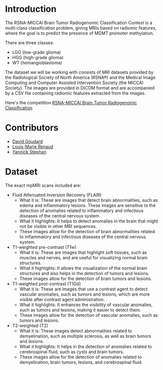 # Introduction

The RSNA-MICCAI Brain Tumor Radiogenomic Classification Contest is a multi-class classification problem, giving MRIs based on radiomic features, where the goal is to predict the presence of MGMT promoter methylation.

There are three classes: 
- LGG (low-grade glioma)
- HGG (high-grade glioma) 
- WT (hemangioblastoma)

The dataset we will be working with consists of MRI datasets provided by the Radiological Society of North America (RSNA®) and the Medical Image Computing and Computer Assisted Intervention Society (the MICCAI Society). The images are provided in DICOM format and are accompanied by a CSV file containing radiomic features extracted from the images.

Here's the competition [RSNA-MICCAI Brain Tumor Radiogenomic Classification](https://www.kaggle.com/competitions/rsna-miccai-brain-tumor-radiogenomic-classification/data?select=train_labels.csv)

# Contributors

- [David Goudard](https://www.kaggle.com/goudgoud)
- [Louis-Marie Renaud](https://www.kaggle.com/louismarierenaud)
- [Yannick Stephan](https://github.com/YanSteph)


# Dataset

The exact mpMRI scans included are:
- Fluid Attenuated Inversion Recovery (FLAIR)
    * What it is: These are images that detect brain abnormalities, such as edema and inflammatory lesions. These images are sensitive to the detection of anomalies related to inflammatory and infectious diseases of the central nervous system.
    * What it highlights: It helps to detect anomalies in the brain that might not be visible in other MRI sequences.
    * These images allow for the detection of brain abnormalities related to inflammatory and infectious diseases of the central nervous system.
- T1-weighted pre-contrast (T1w)
    * What it is: These are images that highlight soft tissues, such as muscles and nerves, and are useful for visualizing normal brain structures.
    * What it highlights: It allows the visualization of the normal brain structures and also helps in the detection of tumors and lesions.
    * These images allow for the detection of brain tumors and lesions.
- T1-weighted post-contrast (T1Gd)
    * What it is: These are images that use a contrast agent to detect vascular anomalies, such as tumors and lesions, which are more visible after contrast agent administration.
    * What it highlights: It enhances the visibility of vascular anomalies, such as tumors and lesions, making it easier to detect them.
    * These images allow for the detection of vascular anomalies, such as tumors and lesions.
- T2-weighted (T2)
    * What it is: These images detect abnormalities related to demyelination, such as multiple sclerosis, as well as brain tumors and lesions.
    * What it highlights: It helps in the detection of anomalies related to cerebrospinal fluid, such as cysts and brain tumors.
    * These images allow for the detection of anomalies related to demyelination, brain tumors, lesions, and cerebrospinal fluid.
